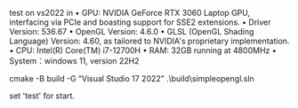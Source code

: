test on vs2022 in
•	GPU: NVIDIA GeForce RTX 3060 Laptop GPU, interfacing via PCIe and boasting support for SSE2 extensions.
•	Driver Version: 536.67
•	OpenGL Version: 4.6.0
•	GLSL (OpenGL Shading Language) Version: 4.60, as tailored to NVIDIA's proprietary implementation.
•	CPU: Intel(R) Core(TM) i7-12700H
•	RAM: 32GB running at 4800MHz
•	System：windows 11, version 22H2 

cmake -B build -G “Visual Studio 17 2022”
.\build\simpleopengl.sln

set 'test' for start.